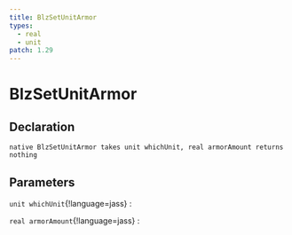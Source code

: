 ```yaml
---
title: BlzSetUnitArmor
types:
  - real
  - unit
patch: 1.29
---
```


# BlzSetUnitArmor

## Declaration

```jass
native BlzSetUnitArmor takes unit whichUnit, real armorAmount returns nothing
```

## Parameters
`unit whichUnit`{!language=jass}
: 

`real armorAmount`{!language=jass}
: 
